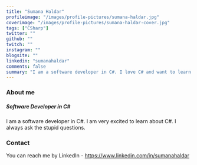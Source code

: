 ```yaml
---
title: "Sumana Haldar"
profileimage: "/images/profile-pictures/sumana-haldar.jpg"
coverimage: "/images/profile-pictures/sumana-haldar-cover.jpg"
tags: ["CSharp"]
twitter: ""
github: ""
twitch: ""
instagram: ""
blogsite: ""
linkedin: "sumanahaldar"
comments: false
summary: "I am a software developer in C#. I love C# and want to learn more about it."
---
```



### About me
##### **Software Developer in C#**
I am a software developer in C#. I am very excited to learn about C#. I always ask the stupid questions.

### Contact

You can reach me by LinkedIn - https://www.linkedin.com/in/sumanahaldar
